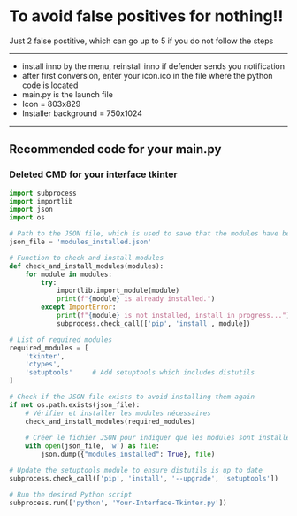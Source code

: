 # To avoid false positives for nothing!!
Just 2 false postitive, which can go up to 5 if you do not follow the steps
_____________________________________
- install inno by the menu, reinstall inno if defender sends you notification
- after first conversion, enter your icon.ico in the file where the python code is located
- main.py is the launch file
- Icon = 803x829
- Installer background = 750x1024

_____________________________________
## Recommended code for your main.py



### Deleted CMD for your interface tkinter
```python
import subprocess
import importlib
import json
import os

# Path to the JSON file, which is used to save that the modules have been installed and opens the python .py file directly
json_file = 'modules_installed.json'

# Function to check and install modules
def check_and_install_modules(modules):
    for module in modules:
        try:
            importlib.import_module(module)
            print(f"{module} is already installed.")
        except ImportError:
            print(f"{module} is not installed, install in progress...")
            subprocess.check_call(['pip', 'install', module])

# List of required modules
required_modules = [
    'tkinter',
    'ctypes',
    'setuptools'     # Add setuptools which includes distutils
]

# Check if the JSON file exists to avoid installing them again
if not os.path.exists(json_file):
    # Vérifier et installer les modules nécessaires
    check_and_install_modules(required_modules)
    
    # Créer le fichier JSON pour indiquer que les modules sont installés
    with open(json_file, 'w') as file:
        json.dump({"modules_installed": True}, file)

# Update the setuptools module to ensure distutils is up to date
subprocess.check_call(['pip', 'install', '--upgrade', 'setuptools'])

# Run the desired Python script
subprocess.run(['python', 'Your-Interface-Tkinter.py']) 
```





